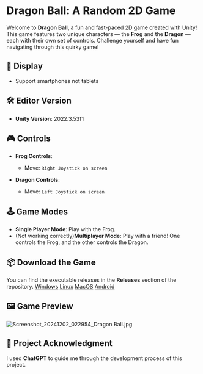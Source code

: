 # Dragon Ball: A Random 2D Game

Welcome to **Dragon Ball**, a fun and fast-paced 2D game created with Unity! This game features two unique characters — the **Frog** and the **Dragon** — each with their own set of controls. Challenge yourself and have fun navigating through this quirky game!

## 📱 Display
- Support smartphones not tablets

## 🛠️ Editor Version

- **Unity Version**: 2022.3.53f1

## 🎮 Controls

- **Frog Controls**:  
  - Move: `Right Joystick on screen`
  
- **Dragon Controls**:  
  - Move: `Left Joystick on screen`
 
## 🕹️ Game Modes

- **Single Player Mode**: Play with the Frog.
- (Not working correctly)**Multiplayer Mode**: Play with a friend! One controls the Frog, and the other controls the Dragon.

## 📦 Download the Game

You can find the executable releases in the **Releases** section of the repository. [Windows](https://github.com/RezaTaheri01/dragon-ball/releases?q=Windows&expanded=true) [Linux](https://github.com/RezaTaheri01/dragon-ball/releases?q=Linux&expanded=true) [MacOS](https://github.com/RezaTaheri01/dragon-ball/releases?q=MacOS&expanded=true) [Android](https://github.com/RezaTaheri01/dragon-ball/releases?q=Android&expanded=true)

## 🖼️ Game Preview

![Screenshot_20241202_022954_Dragon Ball.jpg](https://github.com/user-attachments/assets/f56f4293-dc58-4228-928d-33f9734ee2c8)

## 💬 Project Acknowledgment

I used **ChatGPT** to guide me through the development process of this project.
